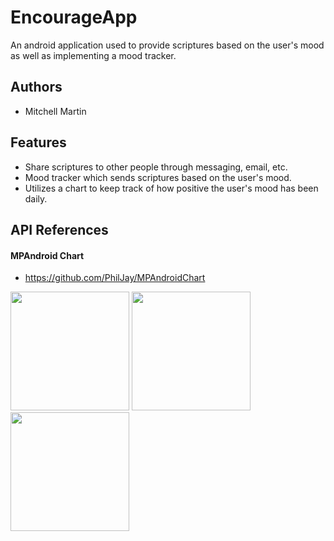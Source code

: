 # EncourageApp
An android application used to provide scriptures based on the
user's mood as well as implementing a mood tracker.

## Authors
- Mitchell Martin

## Features
- Share scriptures to other people through messaging, email, etc.
- Mood tracker which sends scriptures based on the user's mood.
- Utilizes a chart to keep track of how positive the user's mood has been
  daily.
  
## API References
#### MPAndroid Chart
- https://github.com/PhilJay/MPAndroidChart

<p float="left">
   <img src="https://i.postimg.cc/ncmdsFs4/encourage-app-scr0.png" width="190" />
   <img src="https://i.postimg.cc/vTVv6hmY/encourage-app-scr1.png" width="190" />
   <img src="https://i.postimg.cc/d3r800WD/encourage-app-scr2.png" width="190" />
</p>
